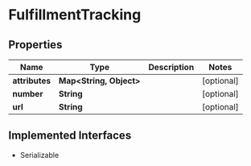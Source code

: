

# FulfillmentTracking


## Properties

| Name | Type | Description | Notes |
|------------ | ------------- | ------------- | -------------|
|**attributes** | **Map&lt;String, Object&gt;** |  |  [optional] |
|**number** | **String** |  |  [optional] |
|**url** | **String** |  |  [optional] |


## Implemented Interfaces

* Serializable


